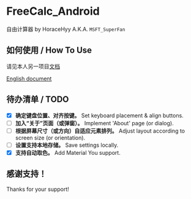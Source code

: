 # FreeCalc_Android
自由计算器 by HoraceHyy A.K.A. `MSFT_SuperFan`

## 如何使用 / How To Use
请见本人另一项目[文档](https://github.com/HoraceHuang-ui/Utilities_Collections#-%E8%87%AA%E7%94%B1%E8%AE%A1%E7%AE%97%E5%99%A8)

[English document](https://github.com/HoraceHuang-ui/Utilities_Collections/blob/master/README_English.md#-free-calculator)

## 待办清单 / TODO
- [x] **确定键盘位置、对齐按键。** Set keyboard placement & align buttons.
- [ ] **加入“关于”页面（或弹窗）。** Implement 'About' page (or dialog).
- [ ] **根据屏幕尺寸（或方向）自适应元素排列。** Adjust layout according to screen size (or orientation).
- [ ] **设置支持本地存储。** Save settings locally.
- [x] **支持自动取色。** Add Material You support.

## 感谢支持！
Thanks for your support!
